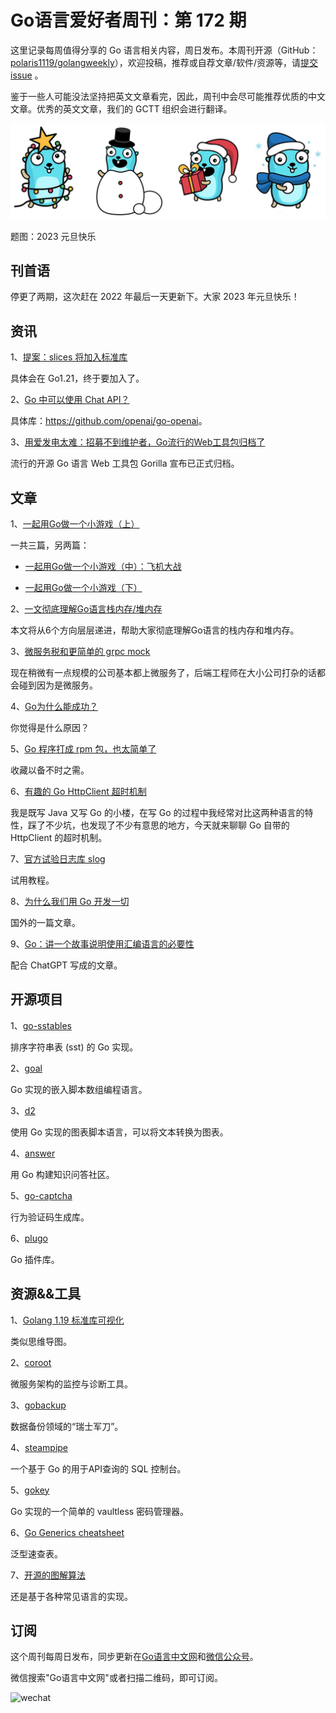 # Go语言爱好者周刊：第 172 期

这里记录每周值得分享的 Go 语言相关内容，周日发布。本周刊开源（GitHub：[polaris1119/golangweekly](https://github.com/polaris1119/golangweekly)），欢迎投稿，推荐或自荐文章/软件/资源等，请[提交 issue](https://github.com/polaris1119/golangweekly/issues) 。

鉴于一些人可能没法坚持把英文文章看完，因此，周刊中会尽可能推荐优质的中文文章。优秀的英文文章，我们的 GCTT 组织会进行翻译。

![](imgs/issue172/cover.jpeg)

题图：2023 元旦快乐

## 刊首语

停更了两期，这次赶在 2022 年最后一天更新下。大家 2023 年元旦快乐！

## 资讯

1、[提案：slices 将加入标准库](https://github.com/golang/go/issues/57433)

具体会在 Go1.21，终于要加入了。

2、[Go 中可以使用 Chat API？](https://altafino.com/blog/how-to-use-the-openai-chat-api-in-golang/)

具体库：<https://github.com/openai/go-openai>。

3、[用爱发电太难：招募不到维护者，Go流行的Web工具包归档了](https://mp.weixin.qq.com/s/5tfAHD3lYbktJ6Cy93CpCw)

流行的开源 Go 语言 Web 工具包 Gorilla 宣布已正式归档。

## 文章

1、[一起用Go做一个小游戏（上）](https://mp.weixin.qq.com/s/5HfZ2TrnUl2pfBft5-CAJg)

一共三篇，另两篇：

- [一起用Go做一个小游戏（中）：飞机大战](https://mp.weixin.qq.com/s/UXpekTlUcK6nxKOYGZfP2A)

- [一起用Go做一个小游戏（下）](https://mp.weixin.qq.com/s/Hw2GFSTY9Sgv2SPgYypreQ)

2、[一文彻底理解Go语言栈内存/堆内存](https://mp.weixin.qq.com/s/QQjOyYkDfuxIxHl6k6qkRA)

本文将从6个方向层层递进，帮助大家彻底理解Go语言的栈内存和堆内存。

3、[微服务税和更简单的 grpc mock](https://mp.weixin.qq.com/s/FB2hLqoJojdP7UXQfaV9jA)

现在稍微有一点规模的公司基本都上微服务了，后端工程师在大小公司打杂的话都会碰到因为是微服务。

4、[Go为什么能成功？](https://mp.weixin.qq.com/s/02Dtj94yOjy2WTLko-5JXQ)

你觉得是什么原因？

5、[Go 程序打成 rpm 包，也太简单了](https://mp.weixin.qq.com/s/TjqeSK9PNCkJAdeik2U_wA)

收藏以备不时之需。

6、[有趣的 Go HttpClient 超时机制](https://mp.weixin.qq.com/s/SA2Me6QGkzxLAfhmQ0eWmA)

我是既写 Java 又写 Go 的小楼，在写 Go 的过程中我经常对比这两种语言的特性，踩了不少坑，也发现了不少有意思的地方，今天就来聊聊 Go 自带的 HttpClient 的超时机制。

7、[官方试验日志库 slog](https://thedevelopercafe.com/articles/logging-in-go-with-slog-a7bb489755c2)

试用教程。

8、[为什么我们用 Go 开发一切](https://bitly.com/blog/why-we-write-everything-in-go/)

国外的一篇文章。

9、[Go：讲一个故事说明使用汇编语言的必要性](https://mp.weixin.qq.com/s/2_xALNnPcHgZD7smWxzPcA)

配合 ChatGPT 写成的文章。

## 开源项目

1、[go-sstables](https://github.com/thomasjungblut/go-sstables)

排序字符串表 (sst) 的 Go 实现。

2、[goal](https://codeberg.org/anaseto/goal)

Go 实现的嵌入脚本数组编程语言。

3、[d2](https://github.com/terrastruct/d2)

使用 Go 实现的图表脚本语言，可以将文本转换为图表。

4、[answer](https://github.com/answerdev/answer)

用 Go 构建知识问答社区。

5、[go-captcha](https://github.com/wenlng/go-captcha)

行为验证码生成库。

6、[plugo](https://github.com/curzodo/plugo)

Go 插件库。

## 资源&&工具

1、[Golang 1.19 标准库可视化](https://nicetomap.com/golang-1.19-standard-library)

类似思维导图。

2、[coroot](https://github.com/coroot/coroot)

微服务架构的监控与诊断工具。

3、[gobackup](https://github.com/gobackup/gobackup)

数据备份领域的“瑞士军刀”。

4、[steampipe](https://github.com/turbot/steampipe)

一个基于 Go 的用于API查询的 SQL 控制台。

5、[gokey](https://github.com/cloudflare/gokey)

Go 实现的一个简单的 vaultless 密码管理器。

6、[Go Generics cheatsheet](https://gosamples.dev/generics-cheatsheet/)

泛型速查表。

7、[开源的图解算法](https://www.hello-algo.com/)

还是基于各种常见语言的实现。

## 订阅

这个周刊每周日发布，同步更新在[Go语言中文网](https://studygolang.com/go/weekly)和[微信公众号](https://weixin.sogou.com/weixin?query=Go%E8%AF%AD%E8%A8%80%E4%B8%AD%E6%96%87%E7%BD%91)。

微信搜索"Go语言中文网"或者扫描二维码，即可订阅。

![wechat](imgs/wechat.png)
